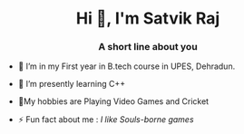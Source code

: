 <h1 align="center">Hi 👋, I'm Satvik Raj</h1>
<h3 align="center">A short line about you</h3>

- 🔭 I’m in my First year in B.tech course in UPES, Dehradun.
- 🌱 I’m presently learning C++
- 💬My hobbies are Playing Video Games and Cricket

- ⚡ Fun fact about me :   *I like Souls-borne games*

